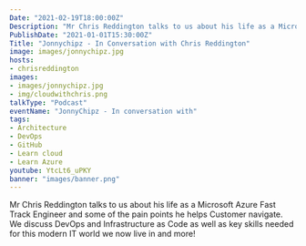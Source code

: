 ```yaml
---
Date: "2021-02-19T18:00:00Z"
Description: "Mr Chris Reddington talks to us about his life as a Microsoft Azure Fast Track Engineer and some of the pain points he helps Customer navigate. We discuss DevOps and Infrastructure as Code as well as key skills needed for this modern IT world we now live in and more!"
PublishDate: "2021-01-01T15:30:00Z"
Title: "Jonnychipz - In Conversation with Chris Reddington"
image: images/jonnychipz.jpg
hosts:
- chrisreddington
images:
- images/jonnychipz.jpg
- img/cloudwithchris.png
talkType: "Podcast"
eventName: "JonnyChipz - In conversation with"
tags:
- Architecture
- DevOps
- GitHub
- Learn cloud
- Learn Azure
youtube: YtcLt6_uPKY
banner: "images/banner.png"
---
```

Mr Chris Reddington talks to us about his life as a Microsoft Azure Fast Track Engineer and some of the pain points he helps Customer navigate. We discuss DevOps and Infrastructure as Code as well as key skills needed for this modern IT world we now live in and more!